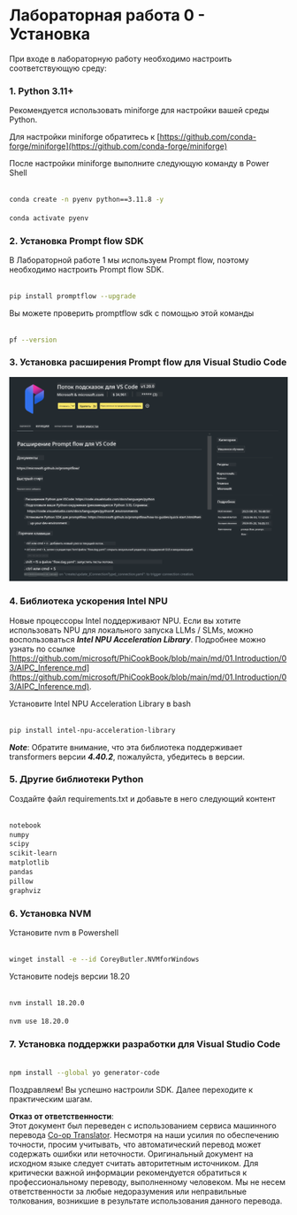 <!--
CO_OP_TRANSLATOR_METADATA:
{
  "original_hash": "a4ef39027902e82f2c33d568d2a2259a",
  "translation_date": "2025-05-07T13:51:36+00:00",
  "source_file": "md/02.Application/02.Code/Phi3/VSCodeExt/HOL/AIPC/01.Installations.md",
  "language_code": "ru"
}
-->
# **Лабораторная работа 0 - Установка**

При входе в лабораторную работу необходимо настроить соответствующую среду:

### **1. Python 3.11+**

Рекомендуется использовать miniforge для настройки вашей среды Python.

Для настройки miniforge обратитесь к [https://github.com/conda-forge/miniforge](https://github.com/conda-forge/miniforge)

После настройки miniforge выполните следующую команду в Power Shell

```bash

conda create -n pyenv python==3.11.8 -y

conda activate pyenv

```

### **2. Установка Prompt flow SDK**

В Лабораторной работе 1 мы используем Prompt flow, поэтому необходимо настроить Prompt flow SDK.

```bash

pip install promptflow --upgrade

```

Вы можете проверить promptflow sdk с помощью этой команды

```bash

pf --version

```

### **3. Установка расширения Prompt flow для Visual Studio Code**

![pf](../../../../../../../../../translated_images/pf_ext.8cf76b5846e9b8562b0dd276004237b3ff3797066b9f912d39c0ae6c88b35878.ru.png)

### **4. Библиотека ускорения Intel NPU**

Новые процессоры Intel поддерживают NPU. Если вы хотите использовать NPU для локального запуска LLMs / SLMs, можно воспользоваться ***Intel NPU Acceleration Library***. Подробнее можно узнать по ссылке [https://github.com/microsoft/PhiCookBook/blob/main/md/01.Introduction/03/AIPC_Inference.md](https://github.com/microsoft/PhiCookBook/blob/main/md/01.Introduction/03/AIPC_Inference.md).

Установите Intel NPU Acceleration Library в bash

```bash

pip install intel-npu-acceleration-library

```

***Note***: Обратите внимание, что эта библиотека поддерживает transformers версии ***4.40.2***, пожалуйста, убедитесь в версии.

### **5. Другие библиотеки Python**

Создайте файл requirements.txt и добавьте в него следующий контент

```txt

notebook
numpy 
scipy 
scikit-learn 
matplotlib 
pandas 
pillow 
graphviz

```

### **6. Установка NVM**

Установите nvm в Powershell

```bash

winget install -e --id CoreyButler.NVMforWindows

```

Установите nodejs версии 18.20

```bash

nvm install 18.20.0

nvm use 18.20.0

```

### **7. Установка поддержки разработки для Visual Studio Code**

```bash

npm install --global yo generator-code

```

Поздравляем! Вы успешно настроили SDK. Далее переходите к практическим шагам.

**Отказ от ответственности**:  
Этот документ был переведен с использованием сервиса машинного перевода [Co-op Translator](https://github.com/Azure/co-op-translator). Несмотря на наши усилия по обеспечению точности, просим учитывать, что автоматический перевод может содержать ошибки или неточности. Оригинальный документ на исходном языке следует считать авторитетным источником. Для критически важной информации рекомендуется обратиться к профессиональному переводу, выполненному человеком. Мы не несем ответственности за любые недоразумения или неправильные толкования, возникшие в результате использования данного перевода.